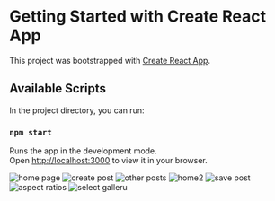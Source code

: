 # Getting Started with Create React App

This project was bootstrapped with [Create React App](https://github.com/facebook/create-react-app).

## Available Scripts

In the project directory, you can run:

### `npm start`

Runs the app in the development mode.\
Open [http://localhost:3000](http://localhost:3000) to view it in your browser.

![home page](https://github.com/prasadbylapudi/HighOn-SocialMedia-Frontend/assets/31813770/2170c28b-f375-4176-a17e-46eba77c506f)
![create post](https://github.com/prasadbylapudi/HighOn-SocialMedia-Frontend/assets/31813770/194ce84d-a3bf-40f4-9b9b-29a92475e4fc)
![other posts](https://github.com/prasadbylapudi/HighOn-SocialMedia-Frontend/assets/31813770/74fe3a54-396e-4198-a0cd-6025ac50ff61)
![home2](https://github.com/prasadbylapudi/HighOn-SocialMedia-Frontend/assets/31813770/5471826c-cbd8-4088-9693-a8ec1bf28187)
![save post](https://github.com/prasadbylapudi/HighOn-SocialMedia-Frontend/assets/31813770/d91260d4-42fa-4d90-a16f-2f93cf43848b)
![aspect ratios](https://github.com/prasadbylapudi/HighOn-SocialMedia-Frontend/assets/31813770/7bf786f1-5f7d-4be1-97a8-cebc83d2184f)
![select galleru](https://github.com/prasadbylapudi/HighOn-SocialMedia-Frontend/assets/31813770/4b6e7094-8f69-4b4d-9883-dbabc63f5463)

